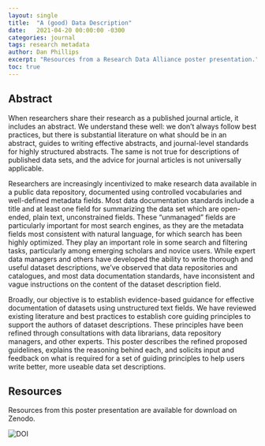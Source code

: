 ```yaml
---
layout: single
title:  "A (good) Data Description"
date:   2021-04-20 00:00:00 -0300
categories: journal
tags: research metadata
author: Dan Phillips
excerpt: "Resources from a Research Data Alliance poster presentation."
toc: true
---
```


## Abstract

When researchers share their research as a published journal article, it includes an abstract. We understand these well: we don’t always follow best practices, but there is substantial literature on what should be in an abstract, guides to writing effective abstracts, and journal-level standards for highly structured abstracts. The same is not true for descriptions of published data sets, and the advice for journal articles is not universally applicable.

Researchers are increasingly incentivized to make research data available in a public data repository, documented using controlled vocabularies and well-defined metadata fields. Most data documentation standards include a title and at least one field for summarizing the data set which are open-ended, plain text, unconstrained fields. These “unmanaged” fields are particularly important for most search engines, as they are the metadata fields most consistent with natural language, for which search has been highly optimized. They play an important role in some search and filtering tasks, particularly among emerging scholars and novice users. While expert data managers and others have developed the ability to write thorough and useful dataset descriptions, we’ve observed that data repositories and catalogues, and most data documentation standards, have inconsistent and vague instructions on the content of the dataset description field.

Broadly, our objective is to establish evidence-based guidance for effective documentation of datasets using unstructured text fields. We have reviewed existing literature and best practices to establish core guiding principles to support the authors of dataset descriptions. These principles have been refined through consultations with data librarians, data repository managers, and other experts. This poster describes the refined proposed guidelines, explains the reasoning behind each, and solicits input and feedback on what is required for a set of guiding principles to help users write better, more useable data set descriptions.

## Resources

Resources from this poster presentation are available for download on Zenodo.

<img decoding="async" src="https://zenodo.org/badge/DOI/10.5281/zenodo.4709835.svg" alt="DOI">